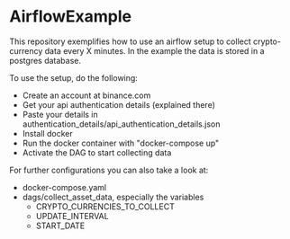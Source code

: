 # AirflowExample
This repository exemplifies how to use an airflow setup to collect 
crypto-currency data every X minutes. In the example the data is stored in a 
postgres database. 

To use the setup, do the following:
- Create an account at binance.com
- Get your api authentication details (explained there)
- Paste your details in authentication_details/api_authentication_details.json
- Install docker 
- Run the docker container with "docker-compose up"
- Activate the DAG to start collecting data


For further configurations you can also take a look at:
- docker-compose.yaml
- dags/collect_asset_data, especially the variables 
  - CRYPTO_CURRENCIES_TO_COLLECT
  - UPDATE_INTERVAL
  - START_DATE  


